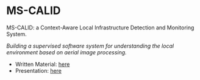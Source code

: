 # MS-CALID
MS-CALID: a Context-Aware Local Infrastructure Detection and Monitoring System.

_Building a supervised software system for understanding the local environment based on aerial image processing._

- Written Material: [here](CV___Proiect__paper.pdf)
- Presentation: [here](CV___Project__presentation.pdf)
